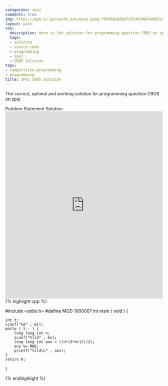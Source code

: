 ```yaml
---
categories: spoj
comments: true
img: https://qph.ec.quoracdn.net/main-qimg-f939681b0b47e5540398244db5c8966f?convert_to_webp=true
layout: post
seo:
  description: Here is the solution for programming question CRDS on spoj
  tags:
  - solution
  - source code
  - programming
  - spoj
  - CRDS Solution
tags:
- competitive-programming
- programming
title: SPOJ CRDS Solution
---
```

The correct, optimal and working solution for programming question CRDS on spoj

<div class="ui secondary pointing large menu">
  <a class="grey item" data-tab="problem-statement">
    Problem Statement
  </a>
  <a class="active item grey" data-tab="solution">
    Solution
  </a>
</div>
<div class="ui bottom attached tab" data-tab="problem-statement">
    <iframe src="http://www.spoj.com/problems/CRDS/" width="100%" height="600px" style="overflow: scroll; border: none;"></iframe>
</div>
<div class="ui bottom attached active tab" data-tab="solution">
{% highlight cpp %}

#include <stdio.h>
#define MOD 1000007
int main ( void ) {

	int t;
	scanf("%d" , &t);
	while ( t-- ) {
		long long int n;
		scanf("%lld" , &n);
		long long int ans = ((n*(3*n+1))/2);
		ans %= MOD;
		printf("%lld\n" , ans);
	}
	return 0;
}


{% endhighlight %}
</div>
